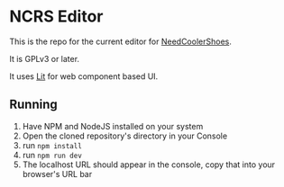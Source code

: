 # NCRS Editor

This is the repo for the current editor for [NeedCoolerShoes](https://needcoolershoes.com).

It is GPLv3 or later.

It uses [Lit](https://lit.dev) for web component based UI.

## Running
1. Have NPM and NodeJS installed on your system
2. Open the cloned repository's directory in your Console
3. run `npm install`
4. run `npm run dev`
5. The localhost URL should appear in the console, copy that into your browser's URL bar